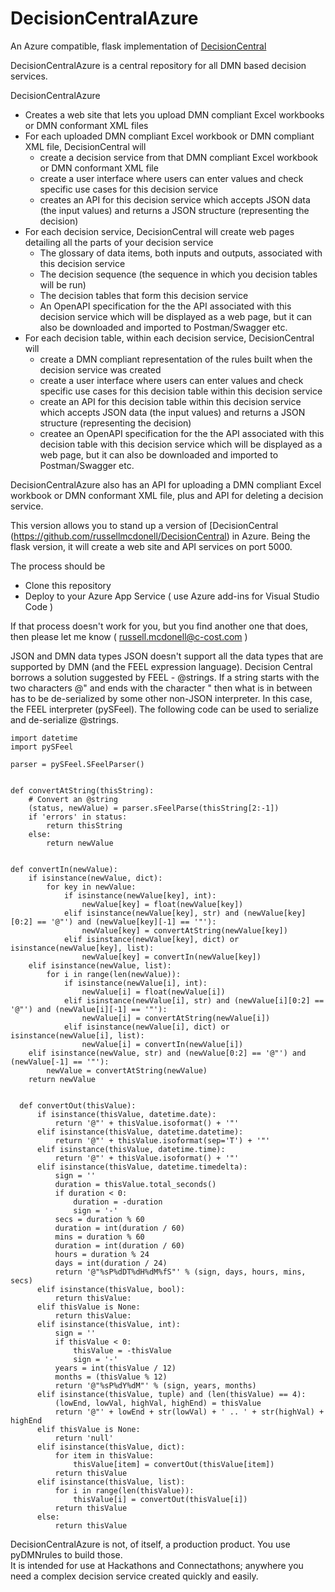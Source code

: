 # DecisionCentralAzure
An Azure compatible, flask implementation of <a href="https://github.com/russellmcdonell/DecisionCentral">DecisionCentral</a>

DecisionCentralAzure is a central repository for all DMN based decision services.  

DecisionCentralAzure  
* Creates a web site that lets you upload DMN compliant Excel workbooks or DMN conformant XML files
* For each uploaded DMN compliant Excel workbook or DMN compliant XML file, DecisionCentral will
  - create a decision service from that DMN compliant Excel workbook or DMN conformant XML file
  - create a user interface where users can enter values and check specific use cases for this decision service
  - creates an API for this decision service which accepts JSON data (the input values) and returns a JSON structure (representing the decision)    
* For each decision service, DecisionCentral will create web pages detailing all the parts of your decision service
    - The glossary of data items, both inputs and outputs, associated with this decision service
    - The decision sequence (the sequence in which you decision tables will be run)
    - The decision tables that form this decision service
    - An OpenAPI specification for the the API associated with this decision service which will be displayed as a web page, but it can also be downloaded and imported to Postman/Swagger etc.
* For each decision table, within each decision service, DecisionCentral will
  - create a DMN compliant representation of the rules built when the decision service was created
  - create a user interface where users can enter values and check specific use cases for this decision table within this decision service
  - create an API for this decision table within this decision service which accepts JSON data (the input values) and returns a JSON structure (representing the decision)    
  - createe an OpenAPI specification for the the API associated with this decision table with this decision service which will be displayed as a web page, but it can also be downloaded and imported to Postman/Swagger etc.

DecisionCentralAzure also has an API for uploading a DMN compliant Excel workbook or DMN conformant XML file, plus and API for deleting a decision service.

This version allows you to stand up a version of [DecisionCentral (https://github.com/russellmcdonell/DecisionCentral) in Azure. Being the flask version, it will create a web site and API services on port 5000.

The process should be
  - Clone this repository
  - Deploy to your Azure App Service ( use Azure add-ins for Visual Studio Code )

If that process doesn't work for you, but you find another one that does, then please let me know ( russell.mcdonell@c-cost.com )


JSON and DMN data types
JSON doesn't support all the data types that are supported by DMN (and the FEEL expression language).
Decision Central borrows a solution suggested by FEEL - @strings.
If a string starts with the two characters @" and ends with the character " then what is in between has to be de-serialized by some other non-JSON interpreter.
In this case, the FEEL interpreter (pySFeel).
The following code can be used to serialize and de-serialize @strings.

    import datetime
    import pySFeel

    parser = pySFeel.SFeelParser()


    def convertAtString(thisString):
        # Convert an @string
        (status, newValue) = parser.sFeelParse(thisString[2:-1])
        if 'errors' in status:
            return thisString
        else:
            return newValue


    def convertIn(newValue):
        if isinstance(newValue, dict):
            for key in newValue:
                if isinstance(newValue[key], int):
                    newValue[key] = float(newValue[key])
                elif isinstance(newValue[key], str) and (newValue[key][0:2] == '@"') and (newValue[key][-1] == '"'):
                    newValue[key] = convertAtString(newValue[key])
                elif isinstance(newValue[key], dict) or isinstance(newValue[key], list):
                    newValue[key] = convertIn(newValue[key])
        elif isinstance(newValue, list):
            for i in range(len(newValue)):
                if isinstance(newValue[i], int):
                    newValue[i] = float(newValue[i])
                elif isinstance(newValue[i], str) and (newValue[i][0:2] == '@"') and (newValue[i][-1] == '"'):
                    newValue[i] = convertAtString(newValue[i])
                elif isinstance(newValue[i], dict) or isinstance(newValue[i], list):
                    newValue[i] = convertIn(newValue[i])
        elif isinstance(newValue, str) and (newValue[0:2] == '@"') and (newValue[-1] == '"'):
            newValue = convertAtString(newValue)
        return newValue


      def convertOut(thisValue):
          if isinstance(thisValue, datetime.date):
              return '@"' + thisValue.isoformat() + '"'
          elif isinstance(thisValue, datetime.datetime):
              return '@"' + thisValue.isoformat(sep='T') + '"'
          elif isinstance(thisValue, datetime.time):
              return '@"' + thisValue.isoformat() + '"'
          elif isinstance(thisValue, datetime.timedelta):
              sign = ''
              duration = thisValue.total_seconds()
              if duration < 0:
                  duration = -duration
                  sign = '-'
              secs = duration % 60
              duration = int(duration / 60)
              mins = duration % 60
              duration = int(duration / 60)
              hours = duration % 24
              days = int(duration / 24)
              return '@"%sP%dDT%dH%dM%fS"' % (sign, days, hours, mins, secs)
          elif isinstance(thisValue, bool):
              return thisValue:
          elif thisValue is None:
              return thisValue:
          elif isinstance(thisValue, int):
              sign = ''
              if thisValue < 0:
                  thisValue = -thisValue
                  sign = '-'
              years = int(thisValue / 12)
              months = (thisValue % 12)
              return '@"%sP%dY%dM"' % (sign, years, months)
          elif isinstance(thisValue, tuple) and (len(thisValue) == 4):
              (lowEnd, lowVal, highVal, highEnd) = thisValue
              return '@"' + lowEnd + str(lowVal) + ' .. ' + str(highVal) + highEnd
          elif thisValue is None:
              return 'null'
          elif isinstance(thisValue, dict):
              for item in thisValue:
                  thisValue[item] = convertOut(thisValue[item])
              return thisValue
          elif isinstance(thisValue, list):
              for i in range(len(thisValue)):
                  thisValue[i] = convertOut(thisValue[i])
              return thisValue
          else:
              return thisValue


DecisionCentralAzure is not, of itself, a production product. You use pyDMNrules to build those.  
It is intended for use at Hackathons and Connectathons; anywhere you need a complex decision service created quickly and easily.
